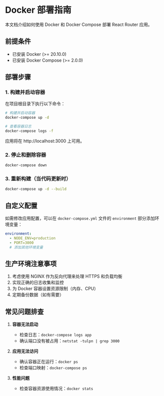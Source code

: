 # Docker 部署指南

本文档介绍如何使用 Docker 和 Docker Compose 部署 React Router 应用。

## 前提条件

- 已安装 Docker (>= 20.10.0)
- 已安装 Docker Compose (>= 2.0.0)

## 部署步骤

### 1. 构建并启动容器

在项目根目录下执行以下命令：

```bash
# 构建并启动容器
docker-compose up -d

# 查看容器日志
docker-compose logs -f
```

应用将在 http://localhost:3000 上可用。

### 2. 停止和删除容器

```bash
docker-compose down
```

### 3. 重新构建（当代码更新时）

```bash
docker-compose up -d --build
```

## 自定义配置

如需修改应用配置，可以在 `docker-compose.yml` 文件的 `environment` 部分添加环境变量：

```yaml
environment:
  - NODE_ENV=production
  - PORT=3000
  # 添加其他环境变量
```

## 生产环境注意事项

1. 考虑使用 NGINX 作为反向代理来处理 HTTPS 和负载均衡
2. 实现正确的日志收集和监控
3. 为 Docker 容器设置资源限制（内存、CPU）
4. 定期备份数据（如有需要）

## 常见问题排查

1. **容器无法启动**
   - 检查日志：`docker-compose logs app`
   - 确认端口没有被占用：`netstat -tulpn | grep 3000`

2. **应用无法访问**
   - 确认容器正在运行：`docker ps`
   - 检查端口映射：`docker-compose ps`

3. **性能问题**
   - 检查容器资源使用情况：`docker stats` 